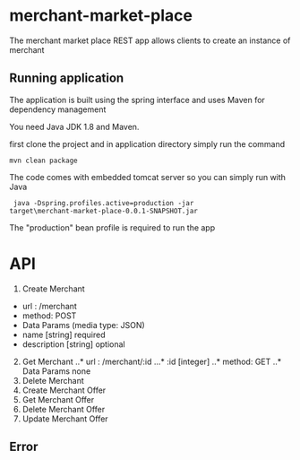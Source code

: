 # merchant-market-place

The merchant market place REST app allows clients to create an instance of merchant 

## Running application
The application is built using the spring interface and uses Maven for
dependency management

You need Java JDK 1.8 and Maven.

first clone the project and in application directory simply run the command 

<code>mvn clean package</code> 

The code comes with embedded tomcat server so you can simply run with Java 

<code> java -Dspring.profiles.active=production -jar target\merchant-market-place-0.0.1-SNAPSHOT.jar</code>

The "production" bean profile is required to run the app

# API

1. Create Merchant 
  * url : /merchant 
  * method: POST
  * Data Params (media type: JSON)
   * name [string] required
   * description [string] optional 
2. Get Merchant
..* url : /merchant/:id
...* :id [integer] 
..* method: GET
..* Data Params none 
3. Delete Merchant
4. Create Merchant Offer
5. Get Merchant Offer
5. Delete Merchant Offer
6. Update Merchant Offer


## Error
